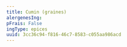 ```yaml
---
title: Cumin (graines)
alergenesIng:
pFrais: False
ingType: epices
uuid: 3cc36c94-f816-46c7-8583-c055aa986acd
---
```

